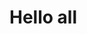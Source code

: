 <!DOCTYPE html>
<html lang="en">
<head>
    <meta charset="UTF-8">
    <meta name="viewport" content="width=device-width, initial-scale=1.0">
    <title>Hello All</title> <!-- Corrected the title tag -->
</head>
<body>
    <h1>Hello all</h1>
</body>
</html>
